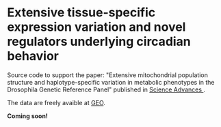 # Extensive tissue-specific expression variation and novel regulators underlying circadian behavior

Source code to support the paper: "Extensive mitochondrial population structure and haplotype-specific
variation in metabolic phenotypes in the Drosophila Genetic Reference Panel" published in 
[Science Advances ](https://advances.sciencemag.org/content/7/5/eabc3781). 

The data are freely avaible at [GEO](https://www.ncbi.nlm.nih.gov/geo/query/acc.cgi?acc=GSE126018).

__Coming soon!__
